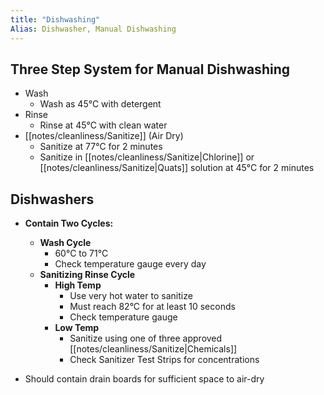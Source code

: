 ```yaml
---
title: "Dishwashing"
Alias: Dishwasher, Manual Dishwashing
---
```


## Three Step System for Manual Dishwashing

- Wash
	- Wash as 45°C with detergent
- Rinse
	- Rinse at 45°C with clean water
- [[notes/cleanliness/Sanitize]] (Air Dry)
	- Sanitize at 77°C for 2 minutes
	- Sanitize in [[notes/cleanliness/Sanitize|Chlorine]] or [[notes/cleanliness/Sanitize|Quats]] solution at 45°C for 2 minutes

## Dishwashers

- **Contain Two Cycles:**
	- **Wash Cycle**
		- 60°C  to 71°C 
		- Check temperature gauge every day
	- **Sanitizing Rinse Cycle**
		- **High Temp**
			- Use very hot water to sanitize
			- Must reach 82°C for at least 10 seconds
			- Check temperature gauge
		- **Low Temp**
			- Sanitize using one of three approved [[notes/cleanliness/Sanitize|Chemicals]]
			- Check Sanitizer Test Strips for concentrations
			
- Should contain drain boards for sufficient space to air-dry